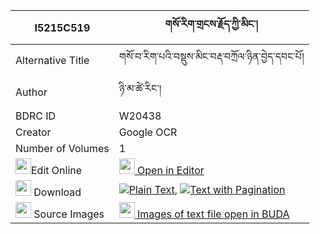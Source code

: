 |I5215C519|གསོ་རིག་གྲངས་རྗོད་ཀྱི་མིང་། 
| --- | --- 
|Alternative Title |གསོ་བ་རིག་པའི་བསྡུས་མིང་བརྡ་བཀྲོལ་ཉིན་བྱེད་དབང་པོ།
|Author| ཉི་མ་ཚེ་རིང་།
|BDRC ID | W20438
|Creator | Google OCR
|Number of Volumes| 1
|<img width="25" src="https://img.icons8.com/color/25/000000/edit-property.png">Edit Online| [<img width="25" src="https://avatars.githubusercontent.com/u/45091458?s=200&v=4"> Open in Editor](http://editor.openpecha.org/I5215C519)
|<img width="25" src="https://img.icons8.com/fluent/48/000000/download-2.png"/>  Download | [![](https://img.icons8.com/color/20/000000/txt.png)Plain Text](https://github.com/Openpecha/I5215C519/releases/download/v1/sorik_drang_jo_kyi_ming_plain_I5215C519.zip), [![](https://img.icons8.com/color/20/000000/txt.png)Text with Pagination](https://github.com/Openpecha/I5215C519/releases/download/v1/sorik_drang_jo_kyi_ming_pages_I5215C519.zip)
|<img width="25" src="https://img.icons8.com/plasticine/100/000000/pictures-folder.png"/>  Source Images | [<img width="25" src="https://library.bdrc.io/icons/BUDA-small.svg"> Images of text file open in BUDA](https://library.bdrc.io/show/bdr:W20438)